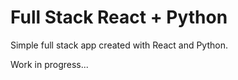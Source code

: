 # Full Stack React + Python

Simple full stack app created with React and Python.

Work in progress...

